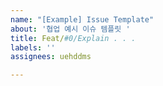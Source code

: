 ```yaml
---
name: "[Example] Issue Template"
about: '협업 예시 이슈 템플릿 '
title: Feat/#0/Explain . . .
labels: ''
assignees: uehddms

---
```



